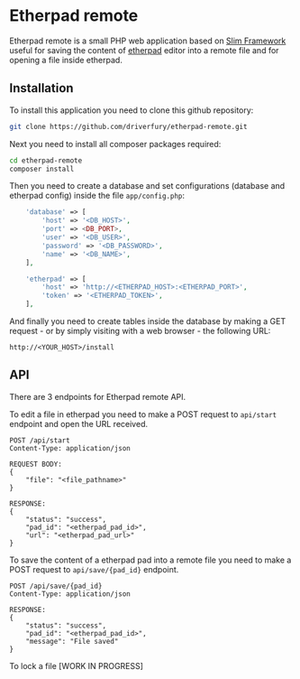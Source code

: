 # Etherpad remote
Etherpad remote is a small PHP web application based on [Slim Framework](https://www.slimframework.com) useful for saving the content of [etherpad](https://etherpad.org) editor into a remote file and for opening a file inside etherpad.
## Installation
To install this application you need to clone this github repository:
```bash
git clone https://github.com/driverfury/etherpad-remote.git
```
Next you need to install all composer packages required:
```bash
cd etherpad-remote
composer install
```
Then you need to create a database and set configurations (database and etherpad config) inside the file `app/config.php`:
```php
    'database' => [
        'host' => '<DB_HOST>',
        'port' => <DB_PORT>,
        'user' => '<DB_USER>',
        'password' => '<DB_PASSWORD>',
        'name' => '<DB_NAME>',
    ],

    'etherpad' => [
        'host' => 'http://<ETHERPAD_HOST>:<ETHERPAD_PORT>',
        'token' => '<ETHERPAD_TOKEN>',
    ],
```
And finally you need to create tables inside the database by making a GET request - or by simply visiting with a web browser - the following URL:
```
http://<YOUR_HOST>/install
```
## API
There are 3 endpoints for Etherpad remote API.

To edit a file in etherpad you need to make a POST request to `api/start` endpoint and open the URL received.
```
POST /api/start
Content-Type: application/json

REQUEST BODY:
{
    "file": "<file_pathname>"
}

RESPONSE:
{
    "status": "success",
    "pad_id": "<etherpad_pad_id>",
    "url": "<etherpad_pad_url>"
}
```

To save the content of a etherpad pad into a remote file you need to make a POST request to `api/save/{pad_id}` endpoint.
```
POST /api/save/{pad_id}
Content-Type: application/json

RESPONSE:
{
    "status": "success",
    "pad_id": "<etherpad_pad_id>",
    "message": "File saved"
}
```

To lock a file [WORK IN PROGRESS]
